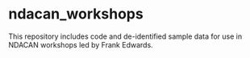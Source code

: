 # ndacan_workshops

This repository includes code and de-identified sample data for use in NDACAN workshops led by Frank Edwards.
